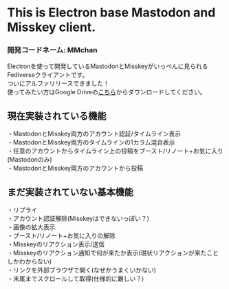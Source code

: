 # This is Electron base Mastodon and Misskey client.
<h3>開発コードネーム: MMchan</h3>

<p>
Electronを使って開発しているMastodonとMisskeyがいっぺんに見られるFediverseクライアントです。<br/>
ついにアルファリリースできました！<br/>
使ってみたい方はGoogle Driveの<a href="https://drive.google.com/drive/folders/16xwNbQCl5kRLfJdK3DT84652JdvTHfFP?usp=drive_link" target="_blank">こちら</a>からダウンロードしてください。
</p>

<h2>現在実装されている機能</h2>
<p>
・MastodonとMisskey両方のアカウント認証/タイムライン表示<br/>
・MastodonとMisskey両方のタイムラインの1カラム混合表示<br/>
・任意のアカウントからタイムライン上の投稿をブースト/リノート+お気に入り(Mastodonのみ)<br/>
・MastodonとMisskey両方のアカウントから投稿
</p>

<h2>まだ実装されていない基本機能</h2>
<p>
・リプライ<br/>
・アカウント認証解除(Misskeyはできないっぽい？)<br/>
・画像の拡大表示<br/>
・ブースト/リノート+お気に入りの解除<br/>
・Misskeyのリアクション表示/送信<br/>
・Misskeyのリアクション通知で何が来たか表示(現状リアクションが来たことしかわからない)<br/>
・リンクを外部ブラウザで開く(なぜかうまくいかない)<br/>
・末尾までスクロールして取得(仕様的に難しい？)<br/>
</p>
